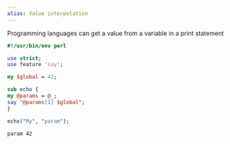 ```yaml
---
alias: Value interpolation
---
```


Programming languages can get a value from a variable in a print statement
```perl
#!/usr/bin/env perl

use strict;
use feature 'say';

my $global = 42;

sub echo {
my @params = @_;
say "@params[1] $global";
}

echo("My", "param");

```
```sh
param 42
```